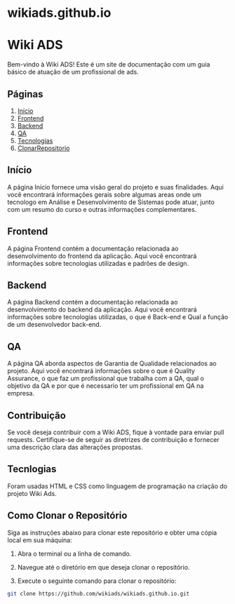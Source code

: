 # wikiads.github.io
# Wiki ADS

Bem-vindo à Wiki ADS! Este é um site de documentação com um guia básico de atuação de um profissional de ads.

## Páginas

1. [Início](#início)
2. [Frontend](#frontend)
3. [Backend](#backend)
4. [QA](#QA)
5. [Tecnologias](#Tecnologias)
6. [ClonarRepositorio](#ClonarRepositorio)

## Início

A página Início fornece uma visão geral do projeto e suas finalidades. Aqui você encontrará informações gerais sobre algumas areas onde um tecnologo em Análise e Desenvolvimento de Sistemas pode atuar, junto com um resumo do curso e outras informações complementares.

## Frontend

A página Frontend contém a documentação relacionada ao desenvolvimento do frontend da aplicação. Aqui você encontrará informações sobre tecnologias utilizadas e padrões de design.

## Backend

A página Backend contém a documentação relacionada ao desenvolvimento do backend da aplicação. Aqui você encontrará informações sobre tecnologias utilizadas, o que é Back-end e Qual a função de um desenvolvedor back-end.

## QA

A página QA aborda aspectos de Garantia de Qualidade relacionados ao projeto. Aqui você encontrará informações sobre o que é Quality Assurance, o que faz um profissional que trabalha com a QA, qual o objetivo da QA e por que é necessario ter um profissional em QA na empresa.

## Contribuição

Se você deseja contribuir com a Wiki ADS, fique à vontade para enviar pull requests. Certifique-se de seguir as diretrizes de contribuição e fornecer uma descrição clara das alterações propostas.

## Tecnlogias

Foram usadas HTML e CSS como linguagem de programação na criação do projeto Wiki Ads.

## Como Clonar o Repositório

Siga as instruções abaixo para clonar este repositório e obter uma cópia local em sua máquina:

1. Abra o terminal ou a linha de comando.

2. Navegue até o diretório em que deseja clonar o repositório.

3. Execute o seguinte comando para clonar o repositório:

```bash
git clone https://github.com/wikiads/wikiads.github.io.git
